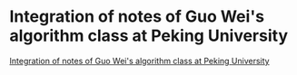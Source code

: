# Integration of notes of Guo Wei's algorithm class at Peking University
[Integration of notes of Guo Wei's algorithm class at Peking University](https://aiwithcloud.com/2022/09/15/integration_of_notes_of_guo_weis_algorithm_class_at_peking_university/)